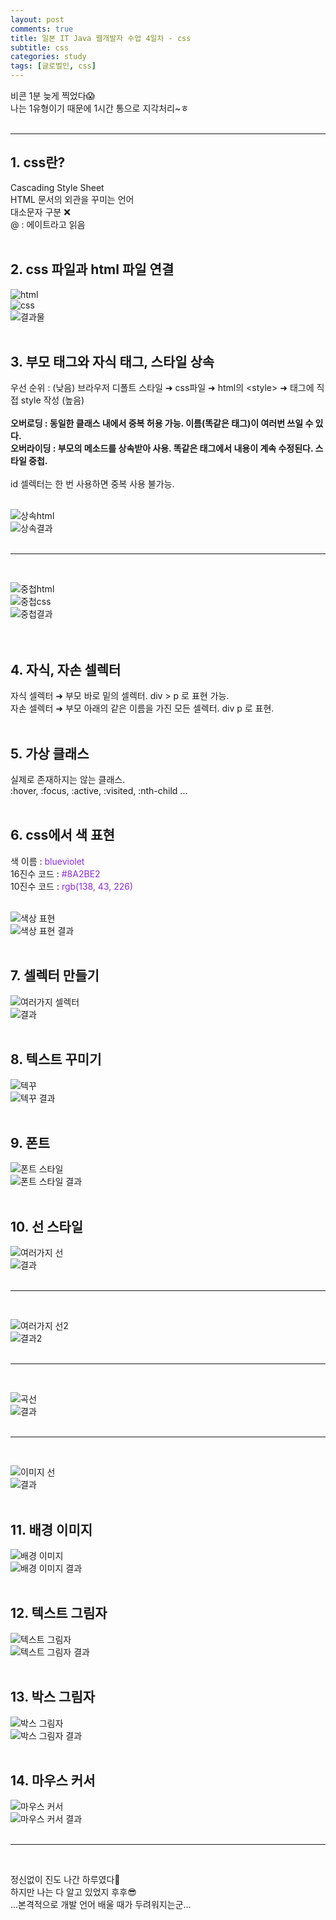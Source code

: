 ```yaml
---
layout: post
comments: true
title: 일본 IT Java 웹개발자 수업 4일차 - css
subtitle: css
categories: study
tags: [글로벌인, css]
---
```


비콘 1분 늦게 찍었다😱<br>
나는 1유형이기 때문에 1시간 통으로 지각처리~ㅎ<br>
<br>
- - -

## 1\. css란?

Cascading Style Sheet<br>
HTML 문서의 외관을 꾸미는 언어<br>
대소문자 구분 ❌<br>
@ : 에이트라고 읽음<br>
<br>

## 2\. css 파일과 html 파일 연결

![html](https://jsh0924.github.io/assets/images/posts/240312_1.png)<br>
![css](https://jsh0924.github.io/assets/images/posts/240312_2.png)<br>
![결과물](https://jsh0924.github.io/assets/images/posts/240312_3.png)<br>
<br>

## 3\. 부모 태그와 자식 태그, 스타일 상속

우선 순위 : (낮음) 브라우저 디폴트 스타일 &#10140; css파일 &#10140; html의 &lt;style&gt; &#10140; 태그에 직접 style 작성 (높음)<br>
<br>
**오버로딩 : 동일한 클래스 내에서 중복 허용 가능. 이름(똑같은 태그)이 여러번 쓰일 수 있다.<br>
오버라이딩 : 부모의 메소드를 상속받아 사용. 똑같은 태그에서 내용이 계속 수정된다. 스타일 중첩.**<br>
<br>
id 셀렉터는 한 번 사용하면 중복 사용 불가능.<br>
<br>

![상속html](https://jsh0924.github.io/assets/images/posts/240312_4.png)<br>
![상속결과](https://jsh0924.github.io/assets/images/posts/240312_5.png)<br>
<br>
- - -
<br>

![중첩html](https://jsh0924.github.io/assets/images/posts/240312_6.png)<br>
![중첩css](https://jsh0924.github.io/assets/images/posts/240312_7.png)<br>
![중첩결과](https://jsh0924.github.io/assets/images/posts/240312_8.png)<br>
<br>
<br>

## 4\. 자식, 자손 셀렉터

자식 셀렉터 &#10140; 부모 바로 밑의 셀렉터. div &gt; p 로 표현 가능.<br>
자손 셀렉터 &#10140; 부모 아래의 같은 이름을 가진 모든 셀렉터. div p 로 표현.<br>
<br>

## 5\. 가상 클래스

실제로 존재하지는 않는 클래스.<br>
:hover, :focus, :active, :visited, :nth-child ...<br>
<br>

## 6\. css에서 색 표현

색 이름 : <span style="color: #8A2BE2">blueviolet</span><br>
16진수 코드 : <span style="color: #8A2BE2">#8A2BE2</span><br>
10진수 코드 : <span style="color: #8A2BE2">rgb(138, 43, 226)</span><br>
<br>

![색상 표현](https://jsh0924.github.io/assets/images/posts/240312_9.png)<br>
![색상 표현 결과](https://jsh0924.github.io/assets/images/posts/240312_10.png)<br>
<br>

## 7\. 셀렉터 만들기

![여러가지 셀렉터](https://jsh0924.github.io/assets/images/posts/240312_11.png)<br>
![결과](https://jsh0924.github.io/assets/images/posts/240312_12.gif)<br>
<br>

## 8\. 텍스트 꾸미기

![텍꾸](https://jsh0924.github.io/assets/images/posts/240312_13.png)<br>
![텍꾸 결과](https://jsh0924.github.io/assets/images/posts/240312_14.png)<br>
<br>

## 9\. 폰트

![폰트 스타일](https://jsh0924.github.io/assets/images/posts/240312_15.png)<br>
![폰트 스타일 결과](https://jsh0924.github.io/assets/images/posts/240312_16.png)<br>
<br>

## 10\. 선 스타일

![여러가지 선](https://jsh0924.github.io/assets/images/posts/240312_17.png)<br>
![결과](https://jsh0924.github.io/assets/images/posts/240312_18.png)<br>
<br>
- - - 
<br>

![여러가지 선2](https://jsh0924.github.io/assets/images/posts/240312_19.png)<br>
![결과2](https://jsh0924.github.io/assets/images/posts/240312_20.png)<br>
<br>
- - - 
<br>

![곡선](https://jsh0924.github.io/assets/images/posts/240312_21.png)<br>
![결과](https://jsh0924.github.io/assets/images/posts/240312_22.png)<br>
<br>
- - -
<br>

![이미지 선](https://jsh0924.github.io/assets/images/posts/240312_23.png)<br>
![결과](https://jsh0924.github.io/assets/images/posts/240312_24.png)<br>
<br>

## 11\. 배경 이미지

![배경 이미지](https://jsh0924.github.io/assets/images/posts/240312_25.png)<br>
![배경 이미지 결과](https://jsh0924.github.io/assets/images/posts/240312_26.png)<br>
<br>

## 12\. 텍스트 그림자

![텍스트 그림자](https://jsh0924.github.io/assets/images/posts/240312_27.png)<br>
![텍스트 그림자 결과](https://jsh0924.github.io/assets/images/posts/240312_28.png)<br>
<br>

## 13\. 박스 그림자

![박스 그림자](https://jsh0924.github.io/assets/images/posts/240312_29.png)<br>
![박스 그림자 결과](https://jsh0924.github.io/assets/images/posts/240312_30.png)<br>
<br>

## 14\. 마우스 커서

![마우스 커서](https://jsh0924.github.io/assets/images/posts/240312_31.png)<br>
![마우스 커서 결과](https://jsh0924.github.io/assets/images/posts/240312_32.gif)<br>
<br>

- - -
<br>

정신없이 진도 나간 하루였다🎈<br>
하지만 나는 다 알고 있었지 후후😎<br>
...본격적으로 개발 언어 배울 때가 두려워지는군...<br>